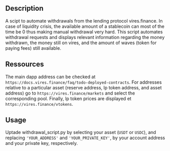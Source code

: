 ## Description
A scipt to automate withdrawals from the lending protocol vires.finance. In case of liquidity crisis, the available amount of a stablecoin can most of the time be 0 thus making manual withdrawal very hard. This script automates withdrawal requests and displays relevant information regarding the money withdrawn, the money still on vires, and the amount of waves (token for paying fees) still available.

## Ressources
The main dapp address can be checked at `https://docs.vires.finance/faq/todo-deployed-contracts`. For addresses relative to a particular asset (reserve address, lp token address, and asset address) go to `https://vires.finance/markets` and select the corresponding pool. Finally, lp token prices are displayed et `https://vires.finance/vtokens`.


## Usage
Uptade withdrawal_script.py by selecting your asset (`USDT` or `USDC`), and replacing  `'YOUR_ADDRESS'` and `'YOUR_PRIVATE_KEY'`, by your account address and your private key, respectively.